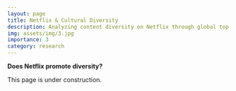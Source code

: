 ```yaml
---
layout: page
title: Netflix & Cultural Diversity
description: Analyzing content diversity on Netflix through global top 10 lists
img: assets/img/3.jpg
importance: 3
category: research
---
```


**Does Netflix promote diversity?**

This page is under construction. 
